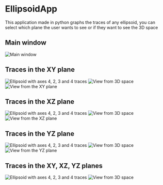 ﻿# EllipsoidApp
This application made in python graphs the traces of any ellipsoid, you can select which plane the user wants to see or if they want to see the 3D space

## Main window
![Main window](https://github.com/Juankart65/EllipsoidApp/assets/104481229/6ae0d03f-f52e-444e-904e-b6e8feff8a2a)

## Traces in the XY plane
![Ellipsoid with axes 4, 2, 3 and 4 traces](https://github.com/Juankart65/EllipsoidApp/assets/104481229/6ffacb3d-c839-49cd-a8ee-b020fdbced29)
![View from 3D space](https://github.com/Juankart65/EllipsoidApp/assets/104481229/457870a7-913d-4fc2-b2dc-356930b6f552)
![View from the XY plane](https://github.com/Juankart65/EllipsoidApp/assets/104481229/dfe3e6ae-3f9b-4f2f-af06-7328a75f735b)

## Traces in the XZ plane
![Ellipsoid with axes 4, 2, 3 and 4 traces](https://github.com/Juankart65/EllipsoidApp/assets/104481229/c4b4fbf7-d136-483f-b362-ef39915e8565)
![View from 3D space](https://github.com/Juankart65/EllipsoidApp/assets/104481229/61d52a61-5544-46fd-b235-23334c12959f)
![View from the XZ plane](https://github.com/Juankart65/EllipsoidApp/assets/104481229/dc82dc7b-ab3a-4906-be37-2b3c920e0d7d)

## Traces in the YZ plane
![Ellipsoid with axes 4, 2, 3 and 4 traces](https://github.com/Juankart65/EllipsoidApp/assets/104481229/6f67e1bd-ea2b-4de8-8c36-51cf203319ef)
![View from 3D space](https://github.com/Juankart65/EllipsoidApp/assets/104481229/dd803efc-350a-4b7b-b1ff-5f6487a122a2)
![View from the YZ plane](https://github.com/Juankart65/EllipsoidApp/assets/104481229/4c9cf3b1-2a1a-4c83-a220-d0067d7987ca)

## Traces in the XY, XZ, YZ planes
![Ellipsoid with axes 4, 2, 3 and 4 traces](https://github.com/Juankart65/EllipsoidApp/assets/104481229/59574298-8324-4065-b67d-807703c8aaad)
![View from 3D space](https://github.com/Juankart65/EllipsoidApp/assets/104481229/c8604947-cbe5-4e39-881d-8de47fd475f3)













